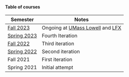 #### Table of courses

|Semester|Notes|
|---|---|
|[Fall 2023](fall2023/index.md)|Ongoing at [UMass Lowell](https://uml.edu) and [LFX](https://mentorship.lfx.linuxfoundation.org/)|
|[Spring 2023](spring2023/index.md)|Fourth Iteration|
|[Fall 2022](fall2022/index.md)|Third iteration|
|[Spring 2022](spring2022/index.md)|Second iteration|
|Fall 2021|First iteration|
|Spring 2021|Initial attempt|
